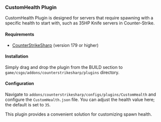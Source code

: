 ### CustomHealth Plugin

CustomHealth Plugin is designed for servers that require spawning with a specific health to start with, such as 35HP Knife servers in Counter-Strike.

#### Requirements

- [CounterStrikeSharp](https://github.com/roflmuffin/CounterStrikeSharp/) (version 179 or higher)

#### Installation

Simply drag and drop the plugin from the BUILD section to `game/csgo/addons/counterstrikesharp/plugins` directory.

#### Configuration

Navigate to `addons/counterstrikesharp/configs/plugins/CustomHealth` and configure the `CustomHealth.json` file. 
You can adjust the health value here; the default is set to `35`.

This plugin provides a convenient solution for customizing spawn health.

